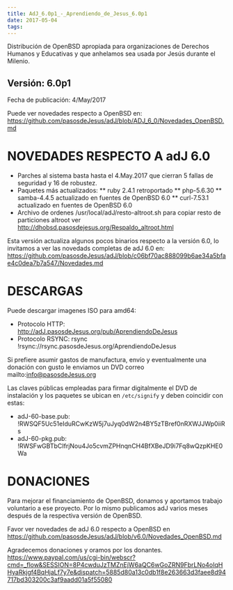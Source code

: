 ```yaml
---
title: AdJ_6.0p1_-_Aprendiendo_de_Jesus_6.0p1
date: 2017-05-04
tags:
---
```

Distribución de OpenBSD apropiada para organizaciones de Derechos Humanos
y Educativas y que anhelamos sea usada por Jesús durante el Milenio.

## Versión: 6.0p1
Fecha de publicación: 4/May/2017

Puede ver novedades respecto a OpenBSD en:
  https://github.com/pasosdeJesus/adJ/blob/ADJ_6_0/Novedades_OpenBSD.md

# NOVEDADES RESPECTO A adJ 6.0

* Parches al sistema basta hasta el 4.May.2017 que cierran 5 fallas
  de seguridad y 16 de robustez.
* Paquetes más actualizados:
** ruby 2.4.1 retroportado
** php-5.6.30
** samba-4.4.5 actualizado en fuentes de OpenBSD 6.0
** curl-7.53.1 actualizado en fuentes de OpenBSD 6.0
* Archivo de ordenes /usr/local/adJ/resto-altroot.sh para copiar
  resto de particiones altroot ver
  http://dhobsd.pasosdejesus.org/Respaldo_altroot.html

Esta versión actualiza algunos pocos binarios respecto a la versión
6.0, lo invitamos a ver las novedads completas de adJ 6.0 en:
https://github.com/pasosdeJesus/adJ/blob/c06bf70ac888099b6ae34a5bfae4c0dea7b7a547/Novedades.md



#  DESCARGAS

Puede descargar imagenes ISO para amd64:

* Protocolo HTTP: http://adJ.pasosdeJesus.org/pub/AprendiendoDeJesus
* Protocolo RSYNC: rsync !rsync://rsync.pasosdeJesus.org/AprendiendoDeJesus

Si prefiere asumir gastos de manufactura, envío y eventualmente una donación 
con gusto le enviamos un DVD 
correo mailto:info@pasosdeJesus.org

Las claves públicas empleadas para firmar digitalmente el DVD de instalación 
y los paquetes se ubican en ```/etc/signify``` y deben coincidir con estas:
* adJ-60-base.pub: !RWSQF5Uc51eIduRCwKzW5j7uJyq0dW2n4BY5zTBref0nRXWJJWp0iiRs
* adJ-60-pkg.pub: !RWSFwGBTbCIfrjNou4Jo5cvmZPHnqnCH4BfXBeJD9i7Fq8wQzpKHE0Wa

#  DONACIONES 

Para mejorar el financiamiento de OpenBSD, donamos y aportamos trabajo 
voluntario a ese proyecto.  Por lo mismo publicamos adJ varios meses después 
de la respectiva versión de OpenBSD.

Favor ver novedades de adJ 6.0 respecto a OpenBSD en 
https://github.com/pasosdeJesus/adJ/blob/v6.0/Novedades_OpenBSD.md

Agradecemos donaciones y oramos por los donantes.  
https://www.paypal.com/us/cgi-bin/webscr?cmd=_flow&SESSION=8P4cwduJzTMZnEjW6aQC6wGoZRN9FbrLNo4oIqHHyaRkjgf4BqHjaLf7y7e&dispatch=5885d80a13c0db1f8e263663d3faee8d94717bd303200c3af9aadd01a5f55080

